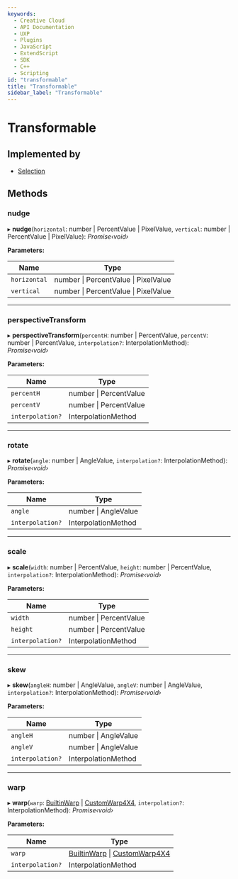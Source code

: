 ```yaml
---
keywords:
  - Creative Cloud
  - API Documentation
  - UXP
  - Plugins
  - JavaScript
  - ExtendScript
  - SDK
  - C++
  - Scripting
id: "transformable"
title: "Transformable"
sidebar_label: "Transformable"
---
```

# Transformable

## Implemented by

* [Selection](../../classes/selection/)

## Methods

###  nudge

▸ **nudge**(`horizontal`: number | PercentValue | PixelValue, `vertical`: number | PercentValue | PixelValue): *Promise‹void›*

**Parameters:**

Name | Type |
------ | ------ |
`horizontal` | number &#124; PercentValue &#124; PixelValue |
`vertical` | number &#124; PercentValue &#124; PixelValue |

___

###  perspectiveTransform

▸ **perspectiveTransform**(`percentH`: number | PercentValue, `percentV`: number | PercentValue, `interpolation?`: InterpolationMethod): *Promise‹void›*

**Parameters:**

Name | Type |
------ | ------ |
`percentH` | number &#124; PercentValue |
`percentV` | number &#124; PercentValue |
`interpolation?` | InterpolationMethod |

___

###  rotate

▸ **rotate**(`angle`: number | AngleValue, `interpolation?`: InterpolationMethod): *Promise‹void›*

**Parameters:**

Name | Type |
------ | ------ |
`angle` | number &#124; AngleValue |
`interpolation?` | InterpolationMethod |

___

###  scale

▸ **scale**(`width`: number | PercentValue, `height`: number | PercentValue, `interpolation?`: InterpolationMethod): *Promise‹void›*

**Parameters:**

Name | Type |
------ | ------ |
`width` | number &#124; PercentValue |
`height` | number &#124; PercentValue |
`interpolation?` | InterpolationMethod |

___

###  skew

▸ **skew**(`angleH`: number | AngleValue, `angleV`: number | AngleValue, `interpolation?`: InterpolationMethod): *Promise‹void›*

**Parameters:**

Name | Type |
------ | ------ |
`angleH` | number &#124; AngleValue |
`angleV` | number &#124; AngleValue |
`interpolation?` | InterpolationMethod |

___

###  warp

▸ **warp**(`warp`: [BuiltinWarp](../builtinwarp/) | [CustomWarp4X4](../customwarp4x4/), `interpolation?`: InterpolationMethod): *Promise‹void›*

**Parameters:**

Name | Type |
------ | ------ |
`warp` | [BuiltinWarp](../builtinwarp/) &#124; [CustomWarp4X4](../customwarp4x4/) |
`interpolation?` | InterpolationMethod |
